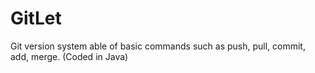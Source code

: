 # GitLet
Git version system able of basic commands such as push, pull, commit, add, merge. (Coded in Java)


